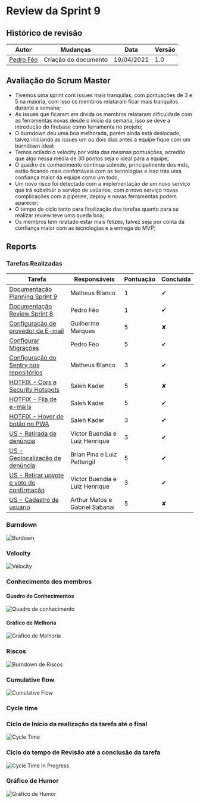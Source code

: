 # Review da Sprint 9

## Histórico de revisão

| Autor                                | Mudanças             | Data       | Versão |
| ------------------------------------ | -------------------- | ---------- | ------ |
| [Pedro Féo](https://github.com/phe0) | Criação do documento | 19/04/2021 | 1.0    |

## Avaliação do Scrum Master

- Tivemos uma sprint com issues mais tranquilas, com pontuações de 3 e 5 na maioria, com isso os membros relataram ficar mais tranquilos durante a semana;
- As issues que ficaram em dívida os membros relataram dificuldade com as ferramentas novas desde o início da semana, isso se deve a introdução do firebase como ferramenta no projeto;
- O burndown deu uma boa melhorada, porém ainda está deslocado, talvez iniciando as issues um ou dois dias antes a equipe fique com um burndown ideal;
- Temos ocilado o velocity por volta das mesmas pontuações, acredito que algo nessa média de 30 pontos seja o ideal para a equipe;
- O quadro de conhecimento continua subindo, principalmente dos mds, estão ficando mais confortáveis com as tecnologias e isso trás uma confiança maior da equipe como um todo;
- Um novo risco foi detectado com a implementação de um novo serviço que irá substituir o serviço de usúarios, com o novo serviço novas complicações com a pipeline, deploy e novas ferramentas podem aparecer;
- O tempo de ciclo tanto para finalização das tarefas quanto para se realizar review teve uma queda boa;
- Os membros tem relatado estar mais felizes, talvez seja por conta da confiança maior com as tecnologias e a entrega do MVP;

## Reports

### Tarefas Realizadas

| Tarefa                                                                                               | Responsáveis                   | Pontuação | Concluída |
| ---------------------------------------------------------------------------------------------------- | ------------------------------ | --------- | --------- |
| [Documentação Planning Sprint 9](https://github.com/fga-eps-mds/EPS-2020-2-G2/issues/157)            | Matheus Blanco                 | 1         | ✔         |
| [Documentação Review Sprint 8](https://github.com/fga-eps-mds/EPS-2020-2-G2/issues/158)              | Pedro Féo                      | 1         | ✔         |
| [Configuração de provedor de E-mail](https://github.com/fga-eps-mds/EPS-2020-2-G2/issues/163)        | Guilherme Marques              | 5         | ✘         |
| [Configurar Migrações](https://github.com/fga-eps-mds/EPS-2020-2-G2/issues/159)                      | Pedro Féo                      | 5         | ✔         |
| [Configuração do Sentry nos repositórios](https://github.com/fga-eps-mds/EPS-2020-2-G2/issues/156)   | Matheus Blanco                 | 3         | ✔         |
| [HOTFIX - Cors e Security Hotspots](https://github.com/fga-eps-mds/EPS-2020-2-G2/issues/162)         | Saleh Kader                    | 5         | ✘         |
| [HOTFIX - Fila de e-mails](https://github.com/fga-eps-mds/EPS-2020-2-G2/issues/161)                  | Saleh Kader                    | 5         | ✔         |
| [HOTFIX - Hover de botão no PWA](https://github.com/fga-eps-mds/EPS-2020-2-G2/issues/160)            | Saleh Kader                    | 3         | ✔         |
| [US - Retirada de denúncia](https://github.com/fga-eps-mds/EPS-2020-2-G2/issues/153)                 | Victor Buendia e Luiz Henrique | 3         | ✔         |
| [US - Geolocalização de denúncia](https://github.com/fga-eps-mds/EPS-2020-2-G2/issues/140)           | Brian Pina e Luiz Pettengil    | 5         | ✔         |
| [US - Retirar upvote e voto de confirmação](https://github.com/fga-eps-mds/EPS-2020-2-G2/issues/139) | Victor Buendia e Luiz Henrique | 3         | ✔         |
| [US - Cadastro de usuário](https://github.com/fga-eps-mds/EPS-2020-2-G2/issues/138)                  | Arthur Matos e Gabriel Sabanai | 5         | ✘         |

### Burndown

![Burdown](../../assets/img/sprints/9/burndown.png)

### Velocity

![Velocity](../../assets/img/sprints/9/velocity.png)

### Conhecimento dos membros

#### Quadro de Conhecimentos

![Quadro de conhecimento](../../assets/img/sprints/9/conhecimento.png)

#### Gráfico de Melhoria

![Gráfico de Melhoria](../../assets/img/sprints/9/conhecimentoGraphic.png)

### Riscos

![Burndown de Riscos](../../assets/img/sprints/9/risk.png)

### Cumulative flow

![Cumulative Flow](../../assets/img/sprints/9/cumulativeFlow.png)

### Cycle time

### Ciclo de Início da realização da tarefa até o final

![Cycle Time](../../assets/img/sprints/9/cycleTime.png)

### Ciclo do tempo de Revisão até a conclusão da tarefa

![Cycle Time In Progress](../../assets/img/sprints/9/cycleTimeReview.png)

### Gráfico de Humor

![Gráfico de Humor](../../assets/img/sprints/9/humor.png)
